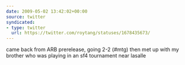 ```yaml
---
date: 2009-05-02 13:42:02+00:00
source: twitter
syndicated:
- type: twitter
  url: https://twitter.com/roytang/statuses/1678435673/
---
```


came back from ARB prerelease, going 2-2 (#mtg) then met up with my brother who was playing in an sf4 tournament near lasalle